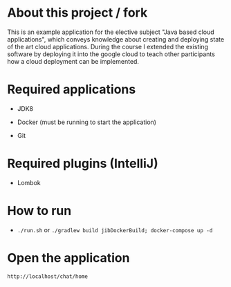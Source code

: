 
# About this project / fork

This is an example application for the elective subject "Java based cloud applications", which conveys knowledge about creating and deploying state of the art cloud applications. During the course I extended the existing software by deploying it into the google cloud to teach other participants how a cloud deployment can be implemented. 

# Required applications

- JDK8

- Docker (must be running to start the application)

- Git

  

# Required plugins (IntelliJ)

- Lombok

  

# How to run

-  ```./run.sh``` or ```./gradlew build jibDockerBuild; docker-compose up -d```

  

# Open the application

```http://localhost/chat/home```